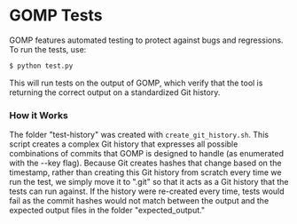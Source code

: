 # GOMP Tests

GOMP features automated testing to protect against bugs and regressions. To run the tests, use:

```bash
$ python test.py
```

This will run tests on the output of GOMP, which verify that the tool is returning the correct output on a standardized Git history.

### How it Works

The folder "test-history" was created with `create_git_history.sh`. This script creates a complex Git history that expresses all possible combinations of commits that GOMP is designed to handle (as enumerated with the --key flag). Because Git creates hashes that change based on the timestamp, rather than creating this Git history from scratch every time we run the test, we simply move it to ".git" so that it acts as a Git history that the tests can run against. If the history were re-created every time, tests would fail as the commit hashes would not match between the output and the expected output files in the folder "expected_output."

